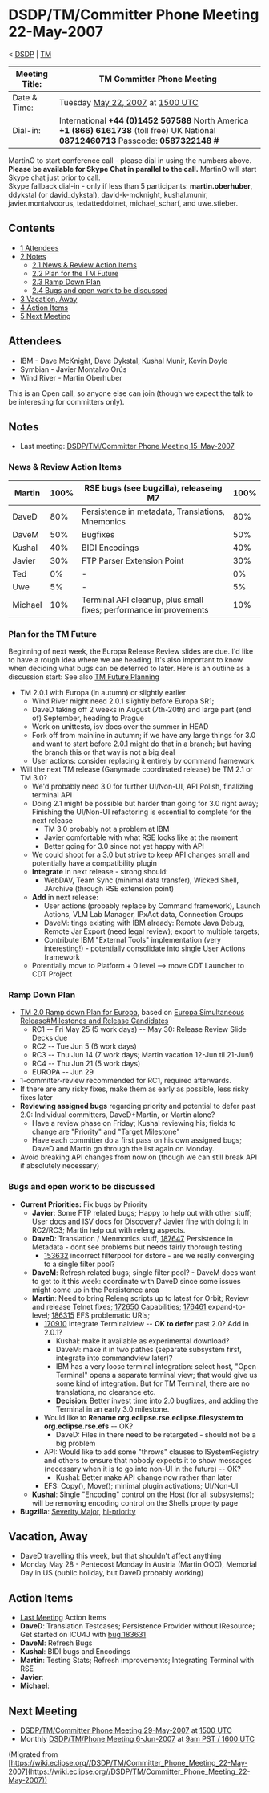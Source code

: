 

DSDP/TM/Committer Phone Meeting 22-May-2007
===========================================

< [DSDP](./DSDP "DSDP")‎ | [TM](./DSDP/TM "DSDP/TM")

| Meeting Title: | **TM Committer Phone Meeting** |
| --- | --- |
| Date & Time: | Tuesday [May 22, 2007](./index.php?title=May_22,_2007&action=edit&redlink=1 "May 22, 2007 (page does not exist)") at [1500 UTC](http://www.timeanddate.com/worldclock/meetingdetails.html?year=2007&month=5&day=22&hour=15&min=00&sec=0&p1=224&p2=159&p3=250&p4=136&p5=223&iv=1800) |
| Dial-in: | International **+44 (0)1452 567588**   North America **+1 (866) 6161738** (toll free)   UK National **08712460713**   Passcode: **0587322148 #** |

MartinO to start conference call - please dial in using the numbers above.  
**Please be available for Skype Chat in parallel to the call.** MartinO will start Skype chat just prior to call.  
Skype fallback dial-in - only if less than 5 participants: **martin.oberhuber**, ddykstal (or david\_dykstal), david-k-mcknight, kushal.munir, javier.montalvoorus, tedatteddotnet, michael\_scharf, and uwe.stieber.  

Contents
--------

*   [1 Attendees](#Attendees)
*   [2 Notes](#Notes)
    *   [2.1 News & Review Action Items](#News-.26-Review-Action-Items)
    *   [2.2 Plan for the TM Future](#Plan-for-the-TM-Future)
    *   [2.3 Ramp Down Plan](#Ramp-Down-Plan)
    *   [2.4 Bugs and open work to be discussed](#Bugs-and-open-work-to-be-discussed)
*   [3 Vacation, Away](#Vacation.2C-Away)
*   [4 Action Items](#Action-Items)
*   [5 Next Meeting](#Next-Meeting)

Attendees
---------

*   IBM - Dave McKnight, Dave Dykstal, Kushal Munir, Kevin Doyle
*   Symbian - Javier Montalvo Orús
*   Wind River - Martin Oberhuber

This is an Open call, so anyone else can join (though we expect the talk to be interesting for committers only).

Notes
-----

*   Last meeting: [DSDP/TM/Committer Phone Meeting 15-May-2007](./DSDP/TM/Committer_Phone_Meeting_15-May-2007 "DSDP/TM/Committer Phone Meeting 15-May-2007")

### News & Review Action Items

| Martin | 100% | RSE bugs (see bugzilla), releaseing M7 | 100% |
| --- | --- | --- | --- |
| DaveD | 80% | Persistence in metadata, Translations, Mnemonics | 80% |
| DaveM | 50% | Bugfixes | 50% |
| Kushal | 40% | BIDI Encodings | 40% |
| Javier | 30% | FTP Parser Extension Point | 30% |
| Ted | 0% | - | 0% |
| Uwe | 5% | - | 5% |
| Michael | 10% | Terminal API cleanup, plus small fixes; performance improvements | 10% |

### Plan for the TM Future

Beginning of next week, the Europa Release Review slides are due. I'd like to have a rough idea where we are heading. It's also important to know when deciding what bugs can be deferred to later. Here is an outline as a discussion start: See also [TM Future Planning](./TM_Future_Planning "TM Future Planning")

*   TM 2.0.1 with Europa (in autumn) or slightly earlier
    *   Wind River might need 2.0.1 slightly before Europa SR1;
    *   DaveD taking off 2 weeks in August (7th-20th) and large part (end of) September, heading to Prague
    *   Work on unittests, isv docs over the summer in HEAD
    *   Fork off from mainline in autumn; if we have any large things for 3.0 and want to start before 2.0.1 might do that in a branch; but having the branch this or that way is not a big deal
    *   User actions: consider replacing it entirely by command framework
*   Will the next TM release (Ganymade coordinated release) be TM 2.1 or TM 3.0?
    *   We'd probably need 3.0 for further UI/Non-UI, API Polish, finalizing terminal API
    *   Doing 2.1 might be possible but harder than going for 3.0 right away; Finishing the UI/Non-UI refactoring is essential to complete for the next release
        *   TM 3.0 probably not a problem at IBM
        *   Javier comfortable with what RSE looks like at the moment
        *   Better going for 3.0 since not yet happy with API
    *   We could shoot for a 3.0 but strive to keep API changes small and potentially have a compatibility plugin
    *   **Integrate** in next release - strong should:
        *   WebDAV, Team Sync (minimal data transfer), Wicked Shell, JArchive (through RSE extension point)
    *   **Add** in next release:
        *   User actions (probably replace by Command framework), Launch Actions, VLM Lab Manager, IPxAct data, Connection Groups
        *   DaveM: tings existing with IBM already: Remote Java Debug, Remote Jar Export (need legal review); export to multiple targets;
        *   Contribute IBM "External Tools" implementation (very interesting!) - potentially consolidate into single User Actions framework
    *   Potentially move to Platform + 0 level --> move CDT Launcher to CDT Project

### Ramp Down Plan

*   [TM 2.0 Ramp down Plan for Europa](./TM_2.0_Ramp_down_Plan_for_Europa "TM 2.0 Ramp down Plan for Europa"), based on [Europa Simultaneous Release#Milestones and Release Candidates](./Europa_Simultaneous_Release#Milestones_and_Release_Candidates "Europa Simultaneous Release")
    *   RC1 -- Fri May 25 (5 work days) -- May 30: Release Review Slide Decks due
    *   RC2 -- Tue Jun 5 (6 work days)
    *   RC3 -- Thu Jun 14 (7 work days; Martin vacation 12-Jun til 21-Jun!)
    *   RC4 -- Thu Jun 21 (5 work days)
    *   EUROPA -- Jun 29
*   1-committer-review recommended for RC1, required afterwards.
*   If there are any risky fixes, make them as early as possible, less risky fixes later
*   **Reviewing assigned bugs** regarding priority and potential to defer past 2.0: Individual committers, DaveD+Martin, or Martin alone?
    *   Have a review phase on Friday; Kushal reviewing his; fields to change are "Priority" and "Target Milestone"
    *   Have each committer do a first pass on his own assigned bugs; DaveD and Martin go through the list again on Monday.
*   Avoid breaking API changes from now on (though we can still break API if absolutely necessary)

### Bugs and open work to be discussed

*   **Current Priorities:** Fix bugs by Priority
    *   **Javier**: Some FTP related bugs; Happy to help out with other stuff; User docs and ISV docs for Discovery? Javier fine with doing it in RC2/RC3; Martin help out with releng aspects.
    *   **DaveD**: Translation / Menmonics stuff, [187647](https://bugs.eclipse.org/bugs/show_bug.cgi?id=187647) Persistence in Metadata - dont see problems but needs fairly thorough testing
        *   [153632](https://bugs.eclipse.org/bugs/show_bug.cgi?id=153632) incorrect filterpool for dstore - are we really converging to a single filter pool?
    *   **DaveM**: Refresh related bugs; single filter pool? - DaveM does want to get to it this week: coordinate with DaveD since some issues might come up in the Persistence area
    *   **Martin**: Need to bring Releng scripts up to latest for Orbit; Review and release Telnet fixes; [172650](https://bugs.eclipse.org/bugs/show_bug.cgi?id=172650) Capabilities; [176461](https://bugs.eclipse.org/bugs/show_bug.cgi?id=176461) expand-to-level; [186315](https://bugs.eclipse.org/bugs/show_bug.cgi?id=186315) EFS problematic URIs;
        *   [170910](https://bugs.eclipse.org/bugs/show_bug.cgi?id=170910) Integrate Terminalview -- **OK to defer** past 2.0? Add in 2.0.1?
            *   Kushal: make it available as experimental download?
            *   DaveM: make it in two pathes (separate subsystem first, integrate into commandview later)?
            *   IBM has a very loose terminal integration: select host, "Open Terminal" opens a separate terminal view; that would give us some kind of integration. But for TM Terminal, there are no translations, no clearance etc.
            *   **Decision**: Better invest time into 2.0 bugfixes, and adding the Terminal in an early 3.0 milestone.
        *   Would like to **Rename org.eclipse.rse.eclipse.filesystem to org.eclipse.rse.efs** \-\- OK?
            *   DaveD: Files in there need to be retargeted - should not be a big problem
        *   API: Would like to add some "throws" clauses to ISystemRegistry and others to ensure that nobody expects it to show messages (necessary when it is to go into non-UI in the future) -- OK?
            *   Kushal: Better make API change now rather than later
        *   EFS: Copy(), Move(); minimal plugin activations; UI/Non-UI
    *   **Kushal**: Single "Encoding" control on the Host (for all subsystems); will be removing encoding control on the Shells property page
*   **Bugzilla**: [Severity Major](https://bugs.eclipse.org/bugs/buglist.cgi?query_format=advanced&classification=DSDP&product=Target+Management&bug_status=UNCONFIRMED&bug_status=NEW&bug_status=ASSIGNED&bug_status=REOPENED&bug_severity=blocker&bug_severity=critical&bug_severity=major&cmdtype=doit), [hi-priority](https://bugs.eclipse.org/bugs/buglist.cgi?query_format=advanced&classification=DSDP&product=Target+Management&bug_status=UNCONFIRMED&bug_status=NEW&bug_status=ASSIGNED&bug_status=REOPENED&cmdtype=doit&field0-0-0=priority&type0-0-0=regexp&value0-0-0=P%5B12%5D&field0-0-1=bug_severity&type0-0-1=regexp&value0-0-1=blocker%7Ccritical%7Cmajor)

Vacation, Away
--------------

*   DaveD travelling this week, but that shouldn't affect anything
*   Monday May 28 - Pentecost Monday in Austria (Martin OOO), Memorial Day in US (public holiday, but DaveD probably working)

Action Items
------------

*   [Last Meeting](./DSDP/TM/Committer_Phone_Meeting_15-May-2007#Action_Items "DSDP/TM/Committer Phone Meeting 15-May-2007") Action Items
*   **DaveD**: Translation Testcases; Persistence Provider without IResource; Get started on ICU4J with [bug 183631](https://bugs.eclipse.org/bugs/show_bug.cgi?id=183631)
*   **DaveM**: Refresh Bugs
*   **Kushal**: BIDI bugs and Encodings
*   **Martin**: Testing Stats; Refresh improvements; Integrating Terminal with RSE
*   **Javier**:
*   **Michael**:

Next Meeting
------------

*   [DSDP/TM/Committer Phone Meeting 29-May-2007](./DSDP/TM/Committer_Phone_Meeting_29-May-2007 "DSDP/TM/Committer Phone Meeting 29-May-2007") at [1500 UTC](http://www.timeanddate.com/worldclock/meetingdetails.html?year=2007&month=5&day=29&hour=15&min=00&sec=0&p1=224&p2=159&p3=250&p4=136&p5=223&iv=1800)
*   Monthly [DSDP/TM/Phone Meeting 6-Jun-2007](./DSDP/TM/Phone_Meeting_6-Jun-2007 "DSDP/TM/Phone Meeting 6-Jun-2007") at [9am PST / 1600 UTC](http://www.timeanddate.com/worldclock/fixedtime.html?month=6&day=6&year=2007&hour=16&min=00&sec=0&p1=0)


(Migrated from [https://wiki.eclipse.org//DSDP/TM/Committer_Phone_Meeting_22-May-2007](https://wiki.eclipse.org//DSDP/TM/Committer_Phone_Meeting_22-May-2007))